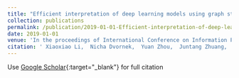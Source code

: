 ```yaml
---
title: "Efficient interpretation of deep learning models using graph structure and cooperative game theory: Application to ASD biomarker discovery"
collection: publications
permalink: /publication/2019-01-01-Efficient-interpretation-of-deep-learning-models-using-graph-structure-and-cooperative-game-theory-Application-to-ASD-biomarker-discovery
date: 2019-01-01
venue: 'In the proceedings of International Conference on Information Processing in Medical Imaging'
citation: ' Xiaoxiao Li,  Nicha Dvornek,  Yuan Zhou,  Juntang Zhuang,  Pamela Ventola,  James Duncan, &quot;Efficient interpretation of deep learning models using graph structure and cooperative game theory: Application to ASD biomarker discovery.&quot; In the proceedings of International Conference on Information Processing in Medical Imaging, 2019.'
---
```

Use [Google Scholar](https://scholar.google.com/scholar?q=Efficient+interpretation+of+deep+learning+models+using+graph+structure+and+cooperative+game+theory:+Application+to+ASD+biomarker+discovery){:target="_blank"} for full citation